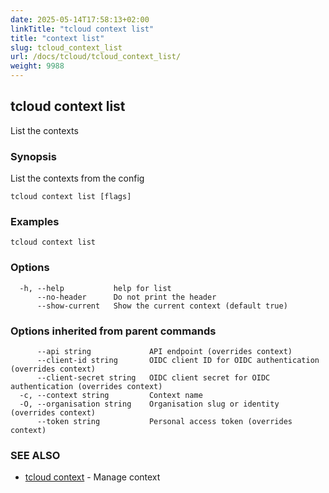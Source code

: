 ```yaml
---
date: 2025-05-14T17:58:13+02:00
linkTitle: "tcloud context list"
title: "context list"
slug: tcloud_context_list
url: /docs/tcloud/tcloud_context_list/
weight: 9988
---
```

## tcloud context list

List the contexts

### Synopsis

List the contexts from the config

```
tcloud context list [flags]
```

### Examples

```
tcloud context list
```

### Options

```
  -h, --help           help for list
      --no-header      Do not print the header
      --show-current   Show the current context (default true)
```

### Options inherited from parent commands

```
      --api string             API endpoint (overrides context)
      --client-id string       OIDC client ID for OIDC authentication (overrides context)
      --client-secret string   OIDC client secret for OIDC authentication (overrides context)
  -c, --context string         Context name
  -O, --organisation string    Organisation slug or identity (overrides context)
      --token string           Personal access token (overrides context)
```

### SEE ALSO

* [tcloud context](/docs/tcloud/tcloud_context/)	 - Manage context

